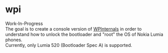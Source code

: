 # wpi

Work-In-Progress  
The goal is to create a console version of [WPInternals](https://github.com/ReneLergner/WPinternals) in order to understand how to unlock the bootloader and "root" the OS of Nokia Lumia phones.  
Currently, only Lumia 520 (Bootloader Spec A) is supported.
